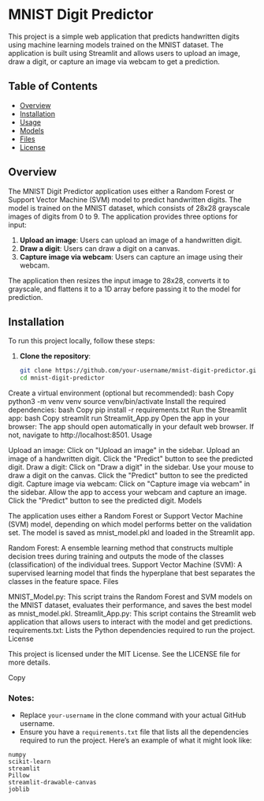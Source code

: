 

# MNIST Digit Predictor

This project is a simple web application that predicts handwritten digits using machine learning models trained on the MNIST dataset. The application is built using Streamlit and allows users to upload an image, draw a digit, or capture an image via webcam to get a prediction.

## Table of Contents
- [Overview](#overview)
- [Installation](#installation)
- [Usage](#usage)
- [Models](#models)
- [Files](#files)
- [License](#license)

## Overview

The MNIST Digit Predictor application uses either a Random Forest or Support Vector Machine (SVM) model to predict handwritten digits. The model is trained on the MNIST dataset, which consists of 28x28 grayscale images of digits from 0 to 9. The application provides three options for input:
1. **Upload an image**: Users can upload an image of a handwritten digit.
2. **Draw a digit**: Users can draw a digit on a canvas.
3. **Capture image via webcam**: Users can capture an image using their webcam.

The application then resizes the input image to 28x28, converts it to grayscale, and flattens it to a 1D array before passing it to the model for prediction.

## Installation

To run this project locally, follow these steps:

1. **Clone the repository**:
   ```bash
   git clone https://github.com/your-username/mnist-digit-predictor.git
   cd mnist-digit-predictor


  Create a virtual environment (optional but recommended):
bash
Copy
python3 -m venv venv
source venv/bin/activate
Install the required dependencies:
bash
Copy
pip install -r requirements.txt
Run the Streamlit app:
bash
Copy
streamlit run Streamlit_App.py
Open the app in your browser:
The app should open automatically in your default web browser. If not, navigate to http://localhost:8501.
Usage

Upload an image:
Click on "Upload an image" in the sidebar.
Upload an image of a handwritten digit.
Click the "Predict" button to see the predicted digit.
Draw a digit:
Click on "Draw a digit" in the sidebar.
Use your mouse to draw a digit on the canvas.
Click the "Predict" button to see the predicted digit.
Capture image via webcam:
Click on "Capture image via webcam" in the sidebar.
Allow the app to access your webcam and capture an image.
Click the "Predict" button to see the predicted digit.
Models

The application uses either a Random Forest or Support Vector Machine (SVM) model, depending on which model performs better on the validation set. The model is saved as mnist_model.pkl and loaded in the Streamlit app.

Random Forest: A ensemble learning method that constructs multiple decision trees during training and outputs the mode of the classes (classification) of the individual trees.
Support Vector Machine (SVM): A supervised learning model that finds the hyperplane that best separates the classes in the feature space.
Files

MNIST_Model.py: This script trains the Random Forest and SVM models on the MNIST dataset, evaluates their performance, and saves the best model as mnist_model.pkl.
Streamlit_App.py: This script contains the Streamlit web application that allows users to interact with the model and get predictions.
requirements.txt: Lists the Python dependencies required to run the project.
License

This project is licensed under the MIT License. See the LICENSE file for more details.

Copy

### Notes:
- Replace `your-username` in the clone command with your actual GitHub username.
- Ensure you have a `requirements.txt` file that lists all the dependencies required to run the project. Here’s an example of what it might look like:

```plaintext
numpy
scikit-learn
streamlit
Pillow
streamlit-drawable-canvas
joblib
